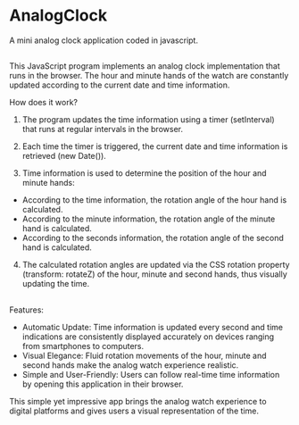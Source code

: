 # AnalogClock

A mini analog clock application coded in javascript.

##

This JavaScript program implements an analog clock implementation that runs in the browser. The hour and minute hands of the watch are constantly updated according to the current date and time information.

How does it work?

1. The program updates the time information using a timer (setInterval) that runs at regular intervals in the browser.

2. Each time the timer is triggered, the current date and time information is retrieved (new Date()).

3. Time information is used to determine the position of the hour and minute hands:
- According to the time information, the rotation angle of the hour hand is calculated.
- According to the minute information, the rotation angle of the minute hand is calculated.
- According to the seconds information, the rotation angle of the second hand is calculated.

4. The calculated rotation angles are updated via the CSS rotation property (transform: rotateZ) of the hour, minute and second hands, thus visually updating the time.

##

Features:

- Automatic Update: Time information is updated every second and time indications are consistently displayed accurately on devices ranging from smartphones to computers.
- Visual Elegance: Fluid rotation movements of the hour, minute and second hands make the analog watch experience realistic.
- Simple and User-Friendly: Users can follow real-time time information by opening this application in their browser.

This simple yet impressive app brings the analog watch experience to digital platforms and gives users a visual representation of the time.

